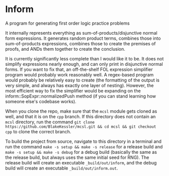 # Inform

A program for generating first order logic practice problems

It internally represents everything as sum-of-products/disjunctive normal form expressions. It generates random product terms, combines those into sum-of-products expressions, combines those to create the premises of proofs, and ANDs them together to create the conclusion.

It is currently significantly less complete than I would like it to be. It does not simplify expressions nearly enough, and can only print in disjunctive normal forms. If you want to fix that, an off-the-shelf FOL expression simplifier program would probably work reasonably well. A regex-based program would probably be relatively easy to create (the formatting of the output is very simple, and always has exactly one layer of nesting). However, the most efficient way to fix the simplifier would be expanding on the inform::SopExpr::normalizedPush method (if you can stand learning how someone else's codebase works).

When you clone the repo, make sure that the `mcsl` module gets cloned as well, and that it is on the `cpp` branch. If this directory does not contain an `mcsl` directory, run the command `git clone https://github.com/BlakeKessler/mcsl.git && cd mcsl && git checkout cpp` to clone the correct branch.

To build the project from source, navigate to this directory in a terminal and run the command `make -s setup && make -s release` for a release build and `make -s setup && make -s debug` for a debug build (basically the same as the release build, but always uses the same initial seed for RNG). The release build will create an executable `_build/out/inform`, and the debug build will create an executable `_build/out/inform.out`.
